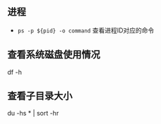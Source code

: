 <!-- linux语法笔记 -->
<!-- 2023-03-25 -->


## 进程
- `ps -p ${pid} -o command` 查看进程ID对应的命令

## 查看系统磁盘使用情况
df -h
## 查看子目录大小
du -hs * | sort -hr